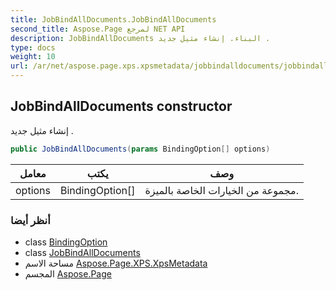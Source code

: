 ```yaml
---
title: JobBindAllDocuments.JobBindAllDocuments
second_title: Aspose.Page لمرجع NET API
description: JobBindAllDocuments البناء. إنشاء مثيل جديد .
type: docs
weight: 10
url: /ar/net/aspose.page.xps.xpsmetadata/jobbindalldocuments/jobbindalldocuments/
---
```

## JobBindAllDocuments constructor

إنشاء مثيل جديد .

```csharp
public JobBindAllDocuments(params BindingOption[] options)
```

| معامل | يكتب | وصف |
| --- | --- | --- |
| options | BindingOption[] | مجموعة من الخيارات الخاصة بالميزة. |

### أنظر أيضا

* class [BindingOption](../../jobbindalldocuments.bindingoption/)
* class [JobBindAllDocuments](../)
* مساحة الاسم [Aspose.Page.XPS.XpsMetadata](../../jobbindalldocuments/)
* المجسم [Aspose.Page](../../../)


